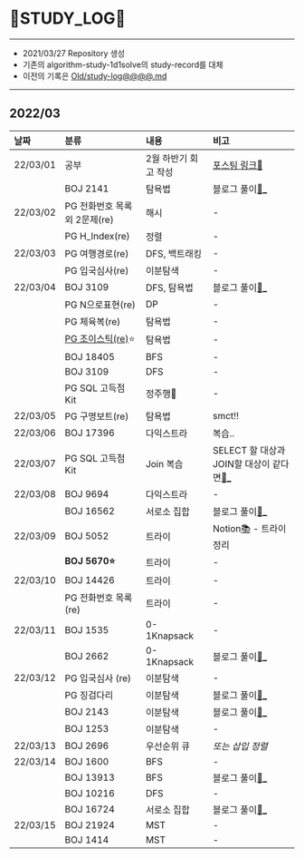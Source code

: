 # 📜STUDY_LOG📜
---
- 2021/03/27 Repository 생성
- 기존의 algorithm-study-1d1solve의 study-record를 대체
- 이전의 기록은 [Old/study-log@@@@.md](https://github.com/Oriburger/oriburger_study_log/blob/main/Old/study_log_2021.md)
---
## 2022/03

<div markdown="1">

|날짜|분류|내용|비고|
|:----|:----|:----|:----|
|22/03/01|공부|2월 하반기 회고 작성|[포스팅 링크📑](https://blog.naver.com/uss425/222661130929)|
||BOJ 2141|탐욕법|블로그 풀이[📜_](https://blog.naver.com/uss425/222661065586)|
|22/03/02|PG 전화번호 목록 외 2문제(re)|해시|-|
||PG H_Index(re)|정렬|-|
|22/03/03|PG 여행경로(re)|DFS, 백트래킹|-|
||PG 입국심사(re)|이분탐색|-|
|22/03/04|BOJ 3109|DFS, 탐욕법|블로그 풀이[📜_](https://blog.naver.com/uss425/222664040124)|
||PG N으로표현(re)|DP|-|
||PG 체육복(re)|탐욕법|-|
||[PG 조이스틱(re)](https://github.com/Oriburger/problem_solving_1w3solve/blob/master/Programmers/JoyStick.cpp)⭐|탐욕법|-|
||BOJ 18405|BFS|-|
||BOJ 3109|DFS|-|
||PG SQL 고득점 Kit|정주행🚓|-|
|22/03/05|PG 구명보트(re)|탐욕법|smct!!|
|22/03/06|BOJ 17396|다익스트라|복습..|
|22/03/07|PG SQL 고득점 Kit|Join 복습|SELECT 할 대상과 JOIN할 대상이 같다면[📃_](https://www.notion.so/oriburger/JOIN-6868742f9874462f912d5c07b02d0870)|
|22/03/08|BOJ 9694|다익스트라|-|
||BOJ 16562|서로소 집합|블로그 풀이[📜_](https://blog.naver.com/uss425/222667329902)|
|22/03/09|BOJ 5052|트라이|Notion[📚](https://www.notion.so/oriburger/2-4-34d6535a6d014c19807fe181ceebe533) - 트라이 정리|
||**BOJ 5670⭐**|트라이|-|
|22/03/10|BOJ 14426|트라이|-|
||PG 전화번호 목록(re)|트라이|-|
|22/03/11|BOJ 1535|0-1Knapsack|-|
||BOJ 2662|0-1Knapsack|블로그 풀이[📜_](https://blog.naver.com/uss425/222669977628)|
|22/03/12|PG 입국심사 (re)|이분탐색|-|
||PG 징검다리|이분탐색|블로그 풀이[📜_](https://blog.naver.com/uss425/222670874015)|
||BOJ 2143|이분탐색|블로그 풀이[📜_](https://blog.naver.com/uss425/222670894119)|
||BOJ 1253|이분탐색|-|
|22/03/13|BOJ 2696|우선순위 큐|*또는 삽입 정렬*|
|22/03/14|BOJ 1600|BFS|-|
||BOJ 13913|BFS|블로그 풀이[📜_](https://blog.naver.com/uss425/222672150711)|
||BOJ 10216|DFS|-|
||BOJ 16724|서로소 집합|블로그 풀이[📜_](https://blog.naver.com/uss425/222672362318)|
|22/03/15|BOJ 21924|MST|-|
||BOJ 1414|MST|-|
</div>

<!--

- 📔📚📙📘📗📒📃📜📄📑

-->
